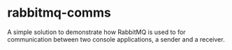 # rabbitmq-comms
A simple solution to demonstrate how RabbitMQ is used to for communication between two console applications, a sender and a receiver.
